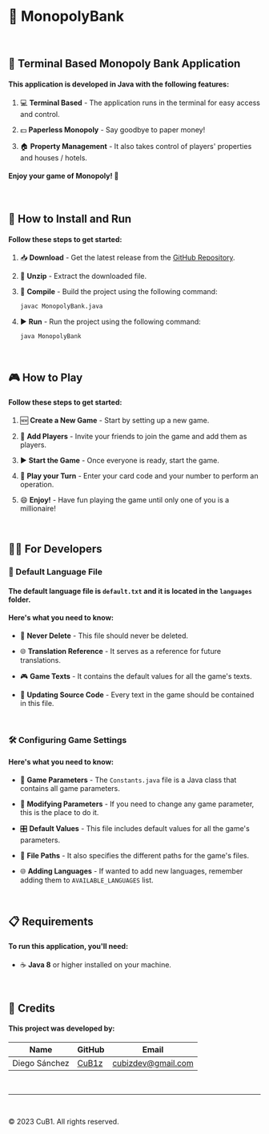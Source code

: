 # 🚂 MonopolyBank


<br/>


## 🎲 Terminal Based Monopoly Bank Application

#### This application is developed in Java with the following features:

1. 💻 **Terminal Based** - The application runs in the terminal for easy access and control.

2. 💵 **Paperless Monopoly** - Say goodbye to paper money!
   
3. 🏠 **Property Management** - It also takes control of players' properties and houses / hotels.

#### Enjoy your game of Monopoly! 🎉


<br/>


## 🚀 How to Install and Run

#### Follow these steps to get started:

1. 📥 **Download** - Get the latest release from the [GitHub Repository](https://github.com/CuB1z/MonopolyBank).

2. 📂 **Unzip** - Extract the downloaded file.

3. 🔨 **Compile** - Build the project using the following command:
   ```bash
   javac MonopolyBank.java
    ```
4. ▶️ **Run** - Run the project using the following command:
    ```bash
    java MonopolyBank
     ```


<br/>


## 🎮 How to Play

#### Follow these steps to get started:

1. 🆕 **Create a New Game** - Start by setting up a new game.

2. 👥 **Add Players** - Invite your friends to join the game and add them as players.

3. ▶️ **Start the Game** - Once everyone is ready, start the game.

4. 🎲 **Play your Turn** - Enter your card code and your number to perform an operation.

5. 😄 **Enjoy!** - Have fun playing the game until only one of you is a millionaire!


<br/>


## 🧑‍💻 For Developers

### 📄 Default Language File

#### The default language file is `default.txt` and it is located in the `languages` folder.

#### Here's what you need to know:

- 🚫 **Never Delete** - This file should never be deleted.

- 🌐 **Translation Reference** - It serves as a reference for future translations.

- 🎮 **Game Texts** - It contains the default values for all the game's texts.
  
- 🧪 **Updating Source Code** - Every text in the game should be contained in this file.

<br/>

### 🛠️ Configuring Game Settings

#### Here's what you need to know:

- 🔧 **Game Parameters** - The `Constants.java` file is a Java class that contains all game parameters.

- 🔄 **Modifying Parameters** - If you need to change any game parameter, this is the place to do it.

- 🎛️ **Default Values** - This file includes default values for all the game's parameters.

- 📁 **File Paths** - It also specifies the different paths for the game's files.

- 🌐 **Adding Languages** - If wanted to add new languages, remember adding them to `AVAILABLE_LANGUAGES` list.

<br/>


## 📋 Requirements

#### To run this application, you'll need:

- ☕ **Java 8** or higher installed on your machine.


<br/>


## 🙌 Credits

#### This project was developed by:

| Name | GitHub | Email |
| --- | --- | --- |
| Diego Sánchez | [CuB1z](https://github.com/CuB1z) | cubizdev@gmail.com |


<br/>


---


<br/>


© 2023 CuB1. All rights reserved.